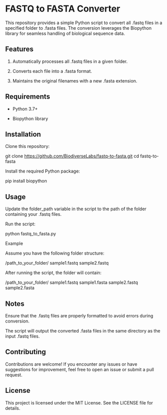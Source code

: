 # FASTQ to FASTA Converter

This repository provides a simple Python script to convert all .fastq files in a specified folder to .fasta files. The conversion leverages the Biopython library for seamless handling of biological sequence data.

## Features

1. Automatically processes all .fastq files in a given folder.

2. Converts each file into a .fasta format.

3. Maintains the original filenames with a new .fasta extension.

## Requirements

- Python 3.7+

- Biopython library

## Installation

Clone this repository:

git clone https://github.com/BiodiverseLabs/fastq-to-fasta.git
cd fastq-to-fasta

Install the required Python package:

pip install biopython

## Usage

Update the folder_path variable in the script to the path of the folder containing your .fastq files.

Run the script:

python fastq_to_fasta.py

Example

Assume you have the following folder structure:

/path_to_your_folder/
  sample1.fastq
  sample2.fastq

After running the script, the folder will contain:

/path_to_your_folder/
  sample1.fastq
  sample1.fasta
  sample2.fastq
  sample2.fasta

## Notes

Ensure that the .fastq files are properly formatted to avoid errors during conversion.

The script will output the converted .fasta files in the same directory as the input .fastq files.

## Contributing

Contributions are welcome! If you encounter any issues or have suggestions for improvement, feel free to open an issue or submit a pull request.

## License

This project is licensed under the MIT License. See the LICENSE file for details.

